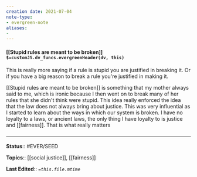 ```yaml
---
creation date: 2021-07-04
note-type: 
- evergreen-note
aliases:
- 
---
```


#### [[Stupid rules are meant to be broken]] `$=customJS.dv_funcs.evergreenHeader(dv, this)`

This is really more saying if a rule is stupid you are justified in breaking it. Or if you have a big reason to break a rule you're justified in making it.

[[Stupid rules are meant to be broken]] is something that my mother always said to me, which is ironic because I then went on to break many of her rules that she didn't think were stupid. This idea really enforced the idea that the law does not always bring about justice. This was very influential as I started to learn about the ways in which our system is broken. I have no loyalty to a laws, or ancient laws, the only thing I have loyalty to is justice and [[fairness]]. That is what really matters

### <hr class="footnote"/>

**Status**:: #EVER/SEED 

**Topics**::  [[social justice]], [[fairness]]

**Last Edited**:: *`=this.file.mtime`*
	


